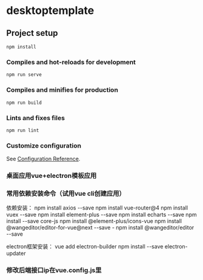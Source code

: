 # desktoptemplate

## Project setup
```
npm install
```

### Compiles and hot-reloads for development
```
npm run serve
```

### Compiles and minifies for production
```
npm run build
```

### Lints and fixes files
```
npm run lint
```

### Customize configuration
See [Configuration Reference](https://cli.vuejs.org/config/).

### 桌面应用vue+electron模板应用

### 常用依赖安装命令（试用vue cli创建应用）
依赖安装：
npm install axios --save
npm install vue-router@4
npm install vuex --save
npm install element-plus --save
npm install echarts --save
npm install --save core-js
npm install @element-plus/icons-vue
npm install @wangeditor/editor-for-vue@next --save -
npm install @wangeditor/editor --save

electron框架安装：
vue add electron-builder
npm install --save electron-updater

### 修改后端接口ip在vue.config.js里


